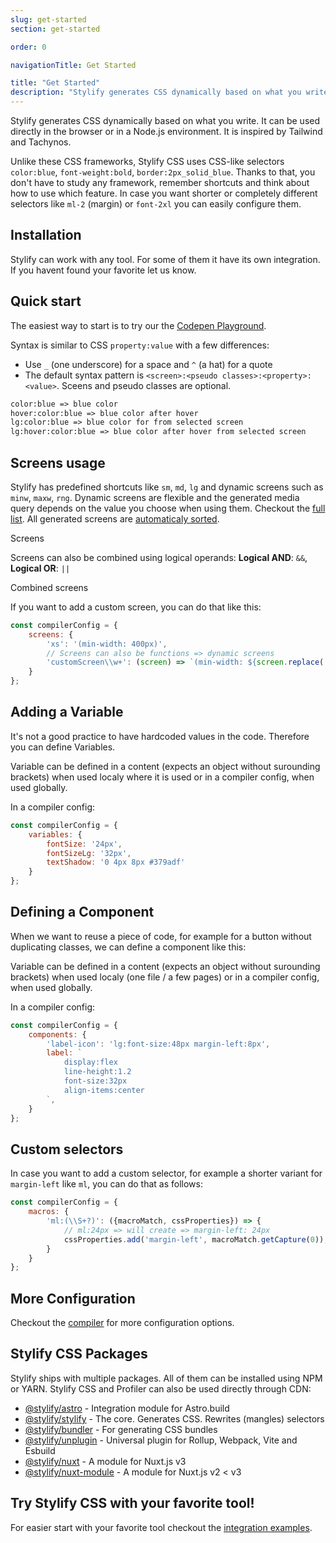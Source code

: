 ```yaml
---
slug: get-started
section: get-started

order: 0

navigationTitle: Get Started

title: "Get Started"
description: "Stylify generates CSS dynamically based on what you write. Learn how to use it!"
---
```


Stylify generates CSS dynamically based on what you write. It can be used directly in the browser or in a Node.js environment. It is inspired by Tailwind and Tachynos.

Unlike these CSS frameworks, Stylify CSS uses CSS-like selectors `color:blue`, `font-weight:bold`, `border:2px_solid_blue`.
Thanks to that, you don't have to study any framework, remember shortcuts and think about how to use which feature.
In case you want shorter or completely different selectors like `ml-2` (margin) or `font-2xl` you can easily configure them.

## Installation

Stylify can work with any tool. For some of them it have its own integration. If you havent found your favorite let us know.

<integration-blocks></integration-blocks>

## Quick start
The easiest way to start is to try our the <a href="https://codepen.io/Machy8/pen/Bawpvdy?editors=1010" target="blank" rel="noopener nofollow">Codepen Playground</a>.

Syntax is similar to CSS `property:value` with a few differences:
- Use `_` (one underscore) for a space and `^` (a hat) for a quote
- The default syntax pattern is `<screen>:<pseudo classes>:<property>:<value>`. Sceens and pseudo classes are optional.

```html
color:blue => blue color
hover:color:blue => blue color after hover
lg:color:blue => blue color for from selected screen
lg:hover:color:blue => blue color after hover from selected screen
```

<!-- stylify-ignore -->
<get-started-selectors layout="column"></get-started-selectors>
<!-- /stylify-ignore -->

## Screens usage
Stylify has predefined shortcuts like `sm`, `md`, `lg` and dynamic screens such as `minw`, `maxw`, `rng`. Dynamic screens are flexible and the generated media query depends on the value you choose when using them.
Checkout the [full list](/docs/stylify/native-preset#screens). All generated screens are [automaticaly sorted](/docs/stylify/compiler#logical-operands-in-screens).


<!-- stylify-ignore -->
<example-editor layout="column">
<div class="font-size:12px minw768px:font-size:32px lg:font-size:24px">
	Screens
</div>
</example-editor>
<!-- /stylify-ignore -->

Screens can also be combined using logical operands: **Logical AND**: `&&`, **Logical OR**: `||`

<!-- stylify-ignore -->
<example-editor layout="column">
<div class="lg||landscape:color:orange sm&&dark:color:grey lg&&dark:color:white">
	Combined screens
</div>
</example-editor>
<!-- /stylify-ignore -->

If you want to add a custom screen, you can do that like this:
```js
const compilerConfig = {
	screens: {
		'xs': '(min-width: 400px)',
		// Screens can also be functions => dynamic screens
		'customScreen\\w+': (screen) => `(min-width: ${screen.replace('customScreen', '')})`
	}
};
```

## Adding a Variable
It's not a good practice to have hardcoded values in the code. Therefore you can define Variables.

Variable can be defined in a content (expects an object without surounding brackets) when used localy where it is used or in a compiler config, when used globally.

<get-started-variables layout="column"></get-started-variables>

In a compiler config:
```js
const compilerConfig = {
	variables: {
		fontSize: '24px',
		fontSizeLg: '32px',
		textShadow: '0 4px 8px #379adf'
	}
};
```

## Defining a Component
When we want to reuse a piece of code, for example for a button without duplicating classes, we can define a component like this:

Variable can be defined in a content (expects an object without surounding brackets) when used localy (one file / a few pages) or in a compiler config, when used globally.

<get-started-components layout="column"></get-started-components>

In a compiler config:
```js
const compilerConfig = {
	components: {
		'label-icon': 'lg:font-size:48px margin-left:8px',
		label: `
			display:flex
			line-height:1.2
			font-size:32px
			align-items:center
		`,
	}
};
```

## Custom selectors
In case you want to add a custom selector, for example a shorter variant for `margin-left` like `ml`, you can do that as follows:
```js
const compilerConfig = {
	macros: {
		'ml:(\\S+?)': ({macroMatch, cssProperties}) => {
			// ml:24px => will create => margin-left: 24px
			cssProperties.add('margin-left', macroMatch.getCapture(0));
		}
	}
};
```

## More Configuration
Checkout the [compiler](/docs/stylify/compiler) for more configuration options.

## Stylify CSS Packages
Stylify ships with multiple packages. All of them can be installed using NPM or YARN. Stylify CSS and Profiler can also be used directly through CDN:

- [@stylify/astro](/docs/astro) - Integration module for Astro.build
- [@stylify/stylify](/docs/stylify) - The core. Generates CSS. Rewrites (mangles) selectors
- [@stylify/bundler](/docs/bundler) - For generating CSS bundles
- [@stylify/unplugin](/docs/unplugin) - Universal plugin for Rollup, Webpack, Vite and Esbuild
- [@stylify/nuxt](/docs/nuxt) - A module for Nuxt.js v3
- [@stylify/nuxt-module](/docs/nuxt-module) - A module for Nuxt.js v2 < v3

## Try Stylify CSS with your favorite tool!

For easier start with your favorite tool checkout the [integration examples](/docs/integrations).

<integration-blocks />
